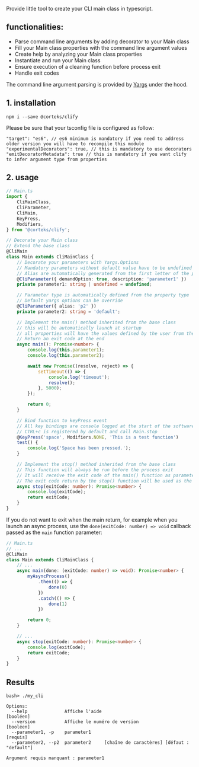 Provide little tool to create your CLI main class in typescript.

## functionalities:

-   Parse command line arguments by adding decorator to your Main class
-   Fill your Main class properties with the command line argument values
-   Create help by analyzing your Main class properties
-   Instantiate and run your Main class
-   Ensure execution of a cleaning function before process exit
-   Handle exit codes

The command line argument parsing is provided by [Yargs](https://www.npmjs.com/package/yargs) under the hood.

## 1. installation

```
npm i --save @corteks/clify
```

Please be sure that your tsconfig file is configured as follow:

```jsonc
"target": "es6", // es6 minimum is mandatory if you need to address older version you will have to recompile this module
"experimentalDecorators": true, // this is mandatory to use decorators
"emitDecoratorMetadata": true // this is mandatory if you want clify to infer argument type from properties
```

## 2. usage

```ts
// Main.ts
import {
    CliMainClass,
    CliParameter,
    CliMain,
    KeyPress,
    Modifiers,
} from '@corteks/clify';

// Decorate your Main class
// Extend the base class
@CliMain
class Main extends CliMainClass {
    // Decorate your parameters with Yargs.Options
    // Mandatory parameters without default value have to be undefined
    // Alias are automatically generated from the first letter of the property name
    @CliParameter({ demandOption: true, description: 'parameter1' })
    private parameter1: string | undefined = undefined;

    // Parameter type is automatically defined from the property type
    // Default yargs options can be override
    @CliParameter({ alias: 'p2' })
    private parameter2: string = 'default';

    // Implement the main() method inherited from the base class
    // this will be automatically launch at startup
    // all properties will have the values defined by the user from the command line
    // Return an exit code at the end
    async main(): Promise<number> {
        console.log(this.parameter1);
        console.log(this.parameter2);

        await new Promise((resolve, reject) => {
            setTimeout(() => {
                console.log('timeout');
                resolve();
            }, 5000);
        });

        return 0;
    }

    // Bind function to keyPress event
    // All key bindings are console logged at the start of the software
    // CTRL+c is registered by default and call Main.stop
    @KeyPress('space', Modifiers.NONE, 'This is a test function')
    test() {
        console.log('Space has been pressed.');
    }

    // Implement the stop() method inherited from the base class
    // This function will always be run before the process exit
    // It will receive the exit code of the main() function as parameter
    // The exit code return by the stop() function will be used as the exit code of the process
    async stop(exitCode: number): Promise<number> {
        console.log(exitCode);
        return exitCode;
    }
}
```

If you do not want to exit when the main return, for example when you launch an async process, use the `done(exitCode: number) => void` callback passed as the `main` function parameter:

```ts
// Main.ts
// ...
@CliMain
class Main extends CliMainClass {
    // ...
    async main(done: (exitCode: number) => void): Promise<number> {
        myAsyncProcess()
            .then(() => {
                done(0)
            })
            .catch(() => {
                done(1)
            })

        return 0;
    }

    // ...
    async stop(exitCode: number): Promise<number> {
        console.log(exitCode);
        return exitCode;
    }
}
```

## Results

```
bash> ./my_cli

Options:
  --help              Affiche l'aide                                   [booléen]
  --version           Affiche le numéro de version                     [booléen]
  --parameter1, -p    parameter1                                        [requis]
  --parameter2, --p2  parameter2     [chaîne de caractères] [défaut : "default"]

Argument requis manquant : parameter1
```
